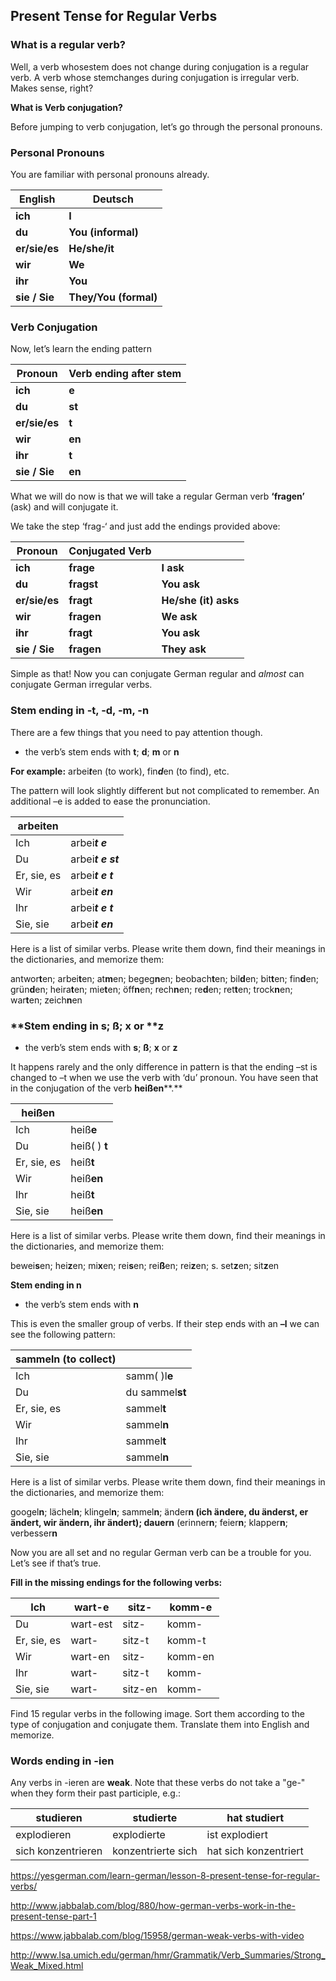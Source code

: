 ## Present Tense for Regular Verbs

### What is a regular verb? 

Well, a verb whosestem does not change during conjugation is a regular verb. A verb whose stemchanges during conjugation is irregular verb. Makes sense, right?

**What is Verb conjugation?**

Before jumping to verb conjugation, let’s go through the personal pronouns.

### Personal Pronouns

You are familiar with personal pronouns already.

| English       | Deutsch               |
| ------------- | --------------------- |
| **ich**       | **I**                 |
| **du**        | **You (informal)**    |
| **er/sie/es** | **He/she/it**         |
| **wir**       | **We**                |
| **ihr**       | **You**               |
| **sie / Sie** | **They/You (formal)** |

### Verb Conjugation

Now, let’s learn the ending pattern

| Pronoun       | Verb ending after stem |
| ------------- | ---------------------- |
| **ich**       | **e**                  |
| **du**        | **st**                 |
| **er/sie/es** | **t**                  |
| **wir**       | **en**                 |
| **ihr**       | **t**                  |
| **sie / Sie** | **en**                 |

What we will do now is that we will take a regular German verb **‘fragen’** (ask) and will conjugate it.

We take the step ‘frag-‘ and just add the endings provided above:

| Pronoun       | Conjugated Verb |                      |
| ------------- | --------------- | -------------------- |
| **ich**       | **frage**       | **I ask**            |
| **du**        | **fragst**      | **You ask**          |
| **er/sie/es** | **fragt**       | **He/she (it) asks** |
| **wir**       | **fragen**      | **We ask**           |
| **ihr**       | **fragt**       | **You ask**          |
| **sie / Sie** | **fragen**      | **They ask**         |

Simple as that! Now you can conjugate German regular and *almost* can conjugate German irregular verbs.

### Stem ending in -t, -d, -m, -n

There are a few things that you need to pay attention though.

- the verb’s stem ends with  **t**; **d**; **m** or **n**

**For example:** arbei***t***en (to work), fin***d***en (to find), etc.

The pattern will look slightly different but not complicated to remember. An additional –e is added to ease the pronunciation.

| **arbeiten** |                         |
| ------------ | ----------------------- |
| Ich          | arbei***t*** ***e***    |
| Du           | arbei***t*** ***e st*** |
| Er, sie, es  | arbei***t*** ***e t***  |
| Wir          | arbei***t*** ***en***   |
| Ihr          | arbei***t*** ***e t***  |
| Sie, sie     | arbei***t*** ***en***   |

Here is a list of similar verbs. Please write them down, find their meanings in the dictionaries, and memorize them:

antwor**t**en; arbei**t**en; at**m**en; begeg**n**en; beobach**t**en; bil**d**en; bit**t**en; fin**d**en; grün**d**en; heira**t**en; mie**t**en; öff**n**en; rech**n**en; re**d**en; ret**t**en; trock**n**en; war**t**en; zeich**n**en

###  **Stem ending in s; ß; x or **z

- the verb’s stem ends with **s**; **ß**; **x** or **z**

It happens rarely and the only difference in pattern is that the ending –st is changed to –t when we use the verb with ‘du’ pronoun. You have seen that in the conjugation of the verb **heißen****.**

| **heißen**  |               |
| ----------- | ------------- |
| Ich         | heiß**e**     |
| Du          | heiß( ) **t** |
| Er, sie, es | heiß**t**     |
| Wir         | heiß**en**    |
| Ihr         | heiß**t**     |
| Sie, sie    | heiß**en**    |

Here is a list of similar verbs. Please write them down, find their meanings in the dictionaries, and memorize them:

bewei**s**en;    hei**z**en;    mi**x**en;    rei**s**en;    rei**ß**en;    rei**z**en;    s. set**z**en;    sit**z**en

**Stem ending in n**

- the verb’s stem ends with **n**

This is even the smaller group of verbs. If their step ends with an **–l** we can see the following pattern:

| **sammeln (to collect)** |                 |
| ------------------------ | --------------- |
| Ich                      | samm( )l**e**   |
| Du                       | du sammel**st** |
| Er, sie, es              | sammel**t**     |
| Wir                      | sammel**n**     |
| Ihr                      | sammel**t**     |
| Sie, sie                 | sammel**n**     |

Here is a list of similar verbs. Please write them down, find their meanings in the dictionaries, and memorize them:

googel**n**;    lächel**n**;    klingel**n**;  sammel**n**; änder**n **(ich ändere, du änderst, er ändert, wir ändern, ihr ändert);  dauer**n** (erinner**n**;   feier**n**;   klapper**n**;   verbesser**n**

Now you are all set and no regular German verb can be a trouble for you. Let’s see if that’s true.

**Fill in the missing endings for the following verbs:**

| Ich         | wart-e   | sitz-   | komm-e  |
| ----------- | -------- | ------- | ------- |
| Du          | wart-est | sitz-   | komm-   |
| Er, sie, es | wart-    | sitz-t  | komm-t  |
| Wir         | wart-en  | sitz-   | komm-en |
| Ihr         | wart-    | sitz-t  | komm-   |
| Sie, sie    | wart-    | sitz-en | komm-   |

Find 15 regular verbs in the following image. Sort them according to the type of conjugation and conjugate them. Translate them into English and memorize.

### Words ending in -ien

Any verbs in -ieren are **weak**.  Note that these verbs do not take a "ge-" when they form their past participle, e.g.:

| studieren          | studierte          | hat studiert          |
| ------------------ | ------------------ | --------------------- |
| explodieren        | explodierte        | ist explodiert        |
| sich konzentrieren | konzentrierte sich | hat sich konzentriert |

https://yesgerman.com/learn-german/lesson-8-present-tense-for-regular-verbs/

http://www.jabbalab.com/blog/880/how-german-verbs-work-in-the-present-tense-part-1

https://www.jabbalab.com/blog/15958/german-weak-verbs-with-video

http://www.lsa.umich.edu/german/hmr/Grammatik/Verb_Summaries/Strong_Weak_Mixed.html